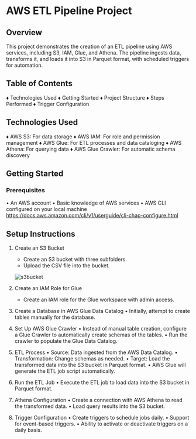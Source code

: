 # AWS ETL Pipeline Project

## Overview
This project demonstrates the creation of an ETL pipeline using AWS services, including S3, IAM, Glue, and Athena. The pipeline ingests data, transforms it, and loads it into S3 in Parquet format, with scheduled triggers for automation.

## Table of Contents
♦ Technologies Used
♦ Getting Started
♦ Project Structure
♦ Steps Performed
♦ Trigger Configuration

## Technologies Used
  ♦ AWS S3: For data storage
  ♦ AWS IAM: For role and permission management
  ♦ AWS Glue: For ETL processes and data cataloging
  ♦ AWS Athena: For querying data
  ♦ AWS Glue Crawler: For automatic schema discovery

## Getting Started

### Prerequisites

• An AWS account
• Basic knowledge of AWS services
• AWS CLI configured on your local machine
https://docs.aws.amazon.com/cli/v1/userguide/cli-chap-configure.html

## Setup Instructions

1) Create an S3 Bucket
    - Create an S3 bucket with three subfolders.
    - Upload the CSV file into the bucket.

   ![s3bucket](https://github.com/user-attachments/assets/71948b4e-0d2c-49b8-acbf-7d599a375fb1)

   
3) Create an IAM Role for Glue
    - Create an IAM role for the Glue workspace with admin access.
   
   
4) Create a Database in AWS Glue Data Catalog
    • Initially, attempt to create tables manually for the database.

5) Set Up AWS Glue Crawler
    • Instead of manual table creation, configure a Glue Crawler to automatically create schemas of the tables.
    • Run the crawler to populate the Glue Data Catalog.

6) ETL Process
    • Source: Data ingested from the AWS Data Catalog.
    • Transformation: Change schemas as needed.
    • Target: Load the transformed data into the S3 bucket in Parquet format.
    • AWS Glue will generate the ETL job script automatically.

7) Run the ETL Job
   • Execute the ETL job to load data into the S3 bucket in Parquet format.

8) Athena Configuration
   • Create a connection with AWS Athena to read the transformed data.
   • Load query results into the S3 bucket.
   
9) Trigger Configuration
• Create triggers to schedule jobs daily.
• Support for event-based triggers.
• Ability to activate or deactivate triggers on a daily basis.


